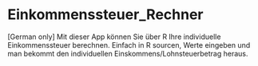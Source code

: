 # Einkommenssteuer_Rechner
[German only] Mit dieser App können Sie über R Ihre individuelle Einkommenssteuer berechnen. Einfach in R sourcen, Werte eingeben und man bekommt den individuellen Einskommens/Lohnsteuerbetrag heraus.
